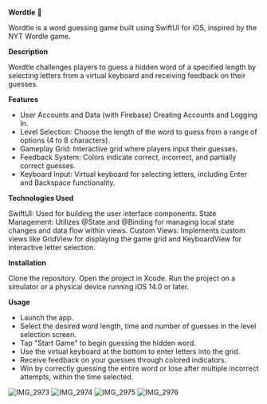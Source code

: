 **Wordtle** 🐢 

Wordtle is a word guessing game built using SwiftUI for iOS, inspired by the NYT Wordle game.

**Description**

Wordtle challenges players to guess a hidden word of a specified length by selecting letters from a virtual keyboard and receiving feedback on their guesses.


**Features**

- User Accounts and Data (with Firebase) Creating Accounts and Logging In. 
- Level Selection: Choose the length of the word to guess from a range of options (4 to 8 characters).
- Gameplay Grid: Interactive grid where players input their guesses.
- Feedback System: Colors indicate correct, incorrect, and partially correct guesses.
- Keyboard Input: Virtual keyboard for selecting letters, including Enter and Backspace functionality.


**Technologies Used**

SwiftUI: Used for building the user interface components.
State Management: Utilizes @State and @Binding for managing local state changes and data flow within views.
Custom Views: Implements custom views like GridView for displaying the game grid and KeyboardView for interactive letter selection.

**Installation**

Clone the repository.
Open the project in Xcode.
Run the project on a simulator or a physical device running iOS 14.0 or later.

**Usage**

- Launch the app.
- Select the desired word length, time and number of guesses in the level selection screen.
- Tap "Start Game" to begin guessing the hidden word.
- Use the virtual keyboard at the bottom to enter letters into the grid.
- Receive feedback on your guesses through colored indicators.
- Win by correctly guessing the entire word or lose after multiple incorrect attempts, within the time selected.

![IMG_2973](https://github.com/user-attachments/assets/be3c6fb0-214f-415c-b1a4-5ae0f5ee0c70)
![IMG_2974](https://github.com/user-attachments/assets/cd86d9b9-976c-45ba-8dfe-412fd8f47632)
![IMG_2975](https://github.com/user-attachments/assets/037ec6c6-dcb3-4514-9d75-b822eab0a5ad)
![IMG_2976](https://github.com/user-attachments/assets/5e69ba34-58db-4acb-9826-4b4ffaaf69c1)
